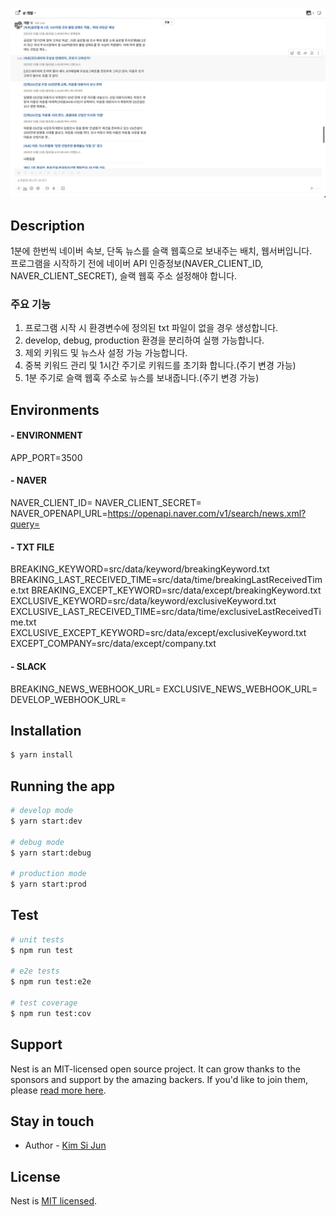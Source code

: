 <p align="center">
  <img src="/contents/image/slack_capture1.png" width="960" alt="Slack Capture1" />
</p>

## Description
1분에 한번씩 네이버 속보, 단독 뉴스를 슬랙 웹훅으로 보내주는 배치, 웹서버입니다.<br />
프로그램을 시작하기 전에 네이버 API 인증정보(NAVER_CLIENT_ID, NAVER_CLIENT_SECRET), 슬랙 웹훅 주소 설정해야 합니다.

### 주요 기능
1. 프로그램 시작 시 환경변수에 정의된 txt 파일이 없을 경우 생성합니다.
2. develop, debug, production 환경을 분리하여 실행 가능합니다.
3. 제외 키워드 및 뉴스사 설정 가능 가능합니다.
4. 중복 키워드 관리 및 1시간 주기로 키워드를 초기화 합니다.(주기 변경 가능)
5. 1분 주기로 슬랙 웹훅 주소로 뉴스를 보내줍니다.(주기 변경 가능)

## Environments
#### - ENVIRONMENT
APP_PORT=3500

#### - NAVER
NAVER_CLIENT_ID=
NAVER_CLIENT_SECRET=
NAVER_OPENAPI_URL=https://openapi.naver.com/v1/search/news.xml?query=

#### - TXT FILE 
BREAKING_KEYWORD=src/data/keyword/breakingKeyword.txt
BREAKING_LAST_RECEIVED_TIME=src/data/time/breakingLastReceivedTime.txt
BREAKING_EXCEPT_KEYWORD=src/data/except/breakingKeyword.txt
EXCLUSIVE_KEYWORD=src/data/keyword/exclusiveKeyword.txt
EXCLUSIVE_LAST_RECEIVED_TIME=src/data/time/exclusiveLastReceivedTime.txt
EXCLUSIVE_EXCEPT_KEYWORD=src/data/except/exclusiveKeyword.txt
EXCEPT_COMPANY=src/data/except/company.txt


#### - SLACK
BREAKING_NEWS_WEBHOOK_URL=
EXCLUSIVE_NEWS_WEBHOOK_URL=
DEVELOP_WEBHOOK_URL=

## Installation

```bash
$ yarn install
```

## Running the app

```bash
# develop mode
$ yarn start:dev

# debug mode
$ yarn start:debug

# production mode
$ yarn start:prod
```

## Test

```bash
# unit tests
$ npm run test

# e2e tests
$ npm run test:e2e

# test coverage
$ npm run test:cov
```

## Support

Nest is an MIT-licensed open source project. It can grow thanks to the sponsors and support by the amazing backers. If you'd like to join them, please [read more here](https://docs.nestjs.com/support).

## Stay in touch

- Author - [Kim Si Jun](papaya9349@naver.com)

## License

Nest is [MIT licensed](LICENSE).
